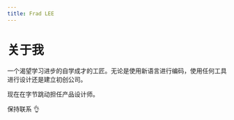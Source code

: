 ```yaml
---
title: Frad LEE 
---
```


# 关于我

一个渴望学习进步的自学成才的工匠。无论是使用新语言进行编码，使用任何工具进行设计还是建立初创公司。

现在在字节跳动担任产品设计师。

保持联系 👌
